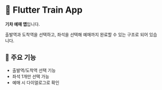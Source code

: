 # 🚆 Flutter Train App

**기차 예매 앱**입니다.  

출발역과 도착역을 선택하고, 좌석을 선택해 예매까지 완료할 수 있는 구조로 되어 있습니다.

## 🧩 주요 기능

- 출발역/도착역 선택 기능
- 좌석 1개만 선택 가능
- 예매 시 다이얼로그로 확인




